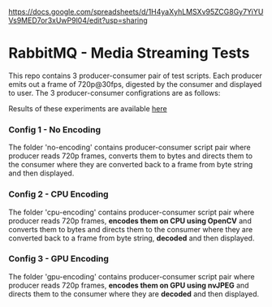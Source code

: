 https://docs.google.com/spreadsheets/d/1H4yaXyhLMSXv95ZCG8Gy7YiYUVs9MED7or3xUwP9l04/edit?usp=sharing


# RabbitMQ - Media Streaming Tests
This repo contains 3 producer-consumer pair of test scripts. Each producer emits out a frame of 720p@30fps, digested by the consumer and displayed to user. The 3 producer-consumer configrations are as follows: 

Results of these experiments are available <a href="https://docs.google.com/spreadsheets/d/1H4yaXyhLMSXv95ZCG8Gy7YiYUVs9MED7or3xUwP9l04/edit?usp=sharing">here</a>


### Config 1 - No Encoding
The folder 'no-encoding' contains producer-consumer script pair where producer reads 720p frames, converts them to bytes and directs them to the consumer where they are converted back to a frame from byte string and then displayed.


### Config 2 - CPU Encoding
The folder 'cpu-encoding' contains producer-consumer script pair where producer reads 720p frames, <b>encodes them on CPU using OpenCV</b> and converts them to bytes and directs them to the consumer where they are converted back to a frame from byte string, <b>decoded</b> and then displayed.


### Config 3 - GPU Encoding
The folder 'gpu-encoding' contains producer-consumer script pair where producer reads 720p frames, <b>encodes them on GPU using nvJPEG</b> and directs them to the consumer where they are <b>decoded</b> and then displayed.
